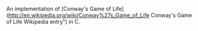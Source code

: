 An implementation of [Conway's Game of Life](http://en.wikipedia.org/wiki/Conway%27s_Game_of_Life Conway's Game of Life Wikipedia entry") in C.  
